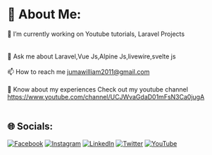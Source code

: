 
# 💫 About Me:
🔭 I’m currently working on Youtube tutorials, Laravel Projects<br><br><br>💬 Ask me about Laravel,Vue Js,Alpine Js,livewire,svelte js<br><br>📫 How to reach me jumawilliam2011@gmail.com<br><br>📄 Know about my experiences Check out my youtube channel https://www.youtube.com/channel/UCJWvaGdaD01mFsN3Ca0jugA<br><br>


## 🌐 Socials:
[![Facebook](https://img.shields.io/badge/Facebook-%231877F2.svg?logo=Facebook&logoColor=white)](https://facebook.com/williamjumamisiko) [![Instagram](https://img.shields.io/badge/Instagram-%23E4405F.svg?logo=Instagram&logoColor=white)](https://instagram.com/williamjuma_m) [![LinkedIn](https://img.shields.io/badge/LinkedIn-%230077B5.svg?logo=linkedin&logoColor=white)](https://linkedin.com/in/william-juma-a649a3175) [![Twitter](https://img.shields.io/badge/Twitter-%231DA1F2.svg?logo=Twitter&logoColor=white)](https://twitter.com/MisikoWilliam) [![YouTube](https://img.shields.io/badge/YouTube-%23FF0000.svg?logo=YouTube&logoColor=white)](https://youtube.com/@UCJWvaGdaD01mFsN3Ca0jugA) 





